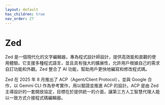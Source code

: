 ```yaml
---
layout: default
has_children: true
nav_order: 27
---
```


# Zed

Zed 是一個現代化的文字編輯器，專為程式設計師設計，提供高效能和直觀的使用體驗。它支援多種程式語言，並且具有強大的擴展性，允許用戶根據自己的需求自訂功能和外觀。Zed 整合了 AI 功能，幫助用戶更快地編寫和修改程式碼。

Zed 在 2025 年 8 月推出了 ACP（Agent/Client Protocol），並與 Google 合作，以 Gemini CLI 作為參考實作，用以驗證並推進 ACP 的設計。ACP 是由 Zed 主導設計的一套開放協定，目標在於提供統一的介面，讓第三方人工智慧代理人能以一致方式介接程式碼編輯器。
